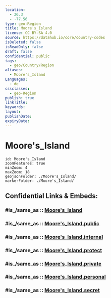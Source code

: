 ```yaml
---
location:
  - 26.3
  - -77.56
type: geo-Region
title: Moore's_Island
license: CC BY-SA 4.0
source: https://datahub.io/core/country-codes
isDeleted: false
isReadOnly: false
draft: false
confidential: public
tags:
  - geo/Country/Region
aliases:
  - Moore's_Island
Languages:
  - de
cssclasses:
  - geo-Region
publish: true
linkTitle:
keywords:
layout:
publishDate:
expiryDate:
---
```


# Moore's_Island

```leaflet
id: Moore's_Island
zoomFeatures: true 
minZoom: 4 
maxZoom: 18
geojsonFolder: ./Moore's_Island/
markerFolder: ./Moore's_Island/
```


## Confidential Links & Embeds: 

### #is_/same_as :: [Moore's_Island](/_Standards/Earth/Continent/America~Caribbean/Bahamas/Districts~Bahamas/Moore's_Island.md) 

### #is_/same_as :: [Moore's_Island.public](/_public/Earth/Continent/America~Caribbean/Bahamas/Districts~Bahamas/Moore's_Island.public.md) 

### #is_/same_as :: [Moore's_Island.internal](/_internal/Earth/Continent/America~Caribbean/Bahamas/Districts~Bahamas/Moore's_Island.internal.md) 

### #is_/same_as :: [Moore's_Island.protect](/_protect/Earth/Continent/America~Caribbean/Bahamas/Districts~Bahamas/Moore's_Island.protect.md) 

### #is_/same_as :: [Moore's_Island.private](/_private/Earth/Continent/America~Caribbean/Bahamas/Districts~Bahamas/Moore's_Island.private.md) 

### #is_/same_as :: [Moore's_Island.personal](/_personal/Earth/Continent/America~Caribbean/Bahamas/Districts~Bahamas/Moore's_Island.personal.md) 

### #is_/same_as :: [Moore's_Island.secret](/_secret/Earth/Continent/America~Caribbean/Bahamas/Districts~Bahamas/Moore's_Island.secret.md)

